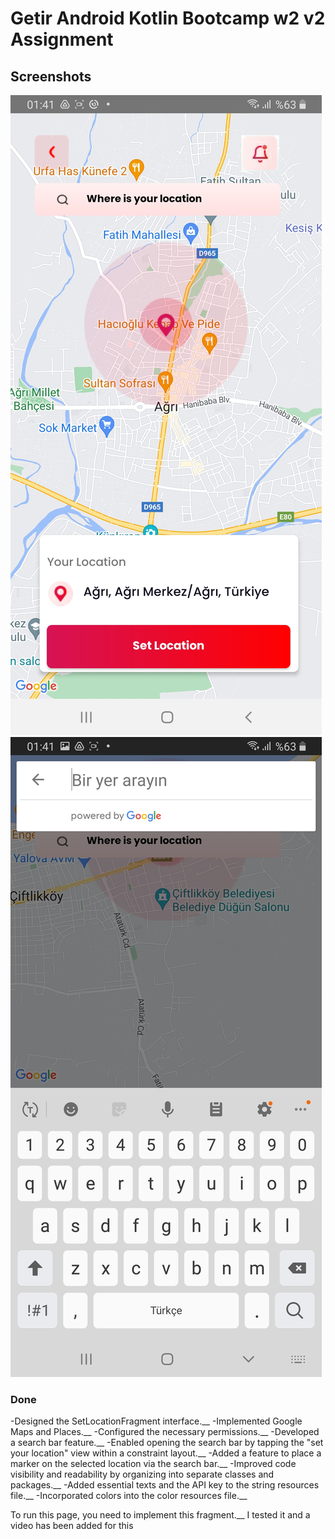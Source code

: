 # Getir Android Kotlin Bootcamp w2 v2 Assignment

## Screenshots

![Map Screen](Main%20Screen.jpg)
![Search Bar](Search%20Screen.jpg)


### Done

-Designed the SetLocationFragment interface.__
-Implemented Google Maps and Places.__
-Configured the necessary permissions.__
-Developed a search bar feature.__
-Enabled opening the search bar by tapping the "set your location" view within a constraint layout.__
-Added a feature to place a marker on the selected location via the search bar.__
-Improved code visibility and readability by organizing into separate classes and packages.__
-Added essential texts and the API key to the string resources file.__
-Incorporated colors into the color resources file.__



To run this page, you need to implement this fragment.__
I tested it and a video has been added for this
